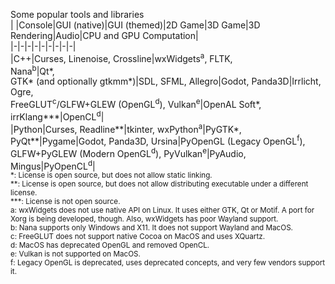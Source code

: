 Some popular tools and libraries  
| |Console|GUI (native)|GUI (themed)|2D Game|3D Game|3D Rendering|Audio|CPU and GPU Computation|  
|-|-|-|-|-|-|-|-|-|  
|C++|Curses, Linenoise, Crossline|wxWidgets<sup>a</sup>, FLTK,<br>Nana<sup>b</sup>|Qt\*,<br>GTK\* (and optionally gtkmm\*)|SDL, SFML, Allegro|Godot, Panda3D|Irrlicht, Ogre,<br>FreeGLUT<sup>c</sup>/GLFW+GLEW (OpenGL<sup>d</sup>), Vulkan<sup>e</sup>|OpenAL Soft\*, irrKlang\*\*\*|OpenCL<sup>d</sup>|  
|Python|Curses, Readline\*\*|tkinter, wxPython<sup>a</sup>|PyGTK\*, PyQt\*\*|Pygame|Godot, Panda3D, Ursina|PyOpenGL (Legacy OpenGL<sup>f</sup>),<br>GLFW+PyGLEW (Modern OpenGL<sup>d</sup>), PyVulkan<sup>e</sup>|PyAudio, Mingus|PyOpenCL<sup>d</sup>|  
<sup>
*: License is open source, but does not allow static linking.<br>
**: License is open source, but does not allow distributing executable under a different license.<br>
***: License is not open source.<br>
a: wxWidgets does not use native API on Linux. It uses either GTK, Qt or Motif. A port for Xorg is being developed, though. Also, wxWidgets has poor Wayland support.<br>
b: Nana supports only Windows and X11. It does not support Wayland and MacOS.<br>
c: FreeGLUT does not support native Cocoa on MacOS and uses XQuartz.<br>
d: MacOS has deprecated OpenGL and removed OpenCL.<br>
e: Vulkan is not supported on MacOS.<br>
f: Legacy OpenGL is deprecated, uses deprecated concepts, and very few vendors support it.
</sup>
